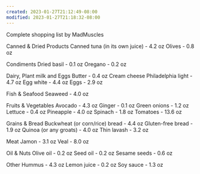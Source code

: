 ```yaml
---
created: 2023-01-27T21:12:49-08:00
modified: 2023-01-27T21:18:32-08:00
---
```


Complete shopping list by MadMuscles

Canned & Dried Products
Canned tuna (in its own juice) - 4.2 oz
Olives - 0.8 oz

Condiments
Dried basil - 0.1 oz
Oregano - 0.2 oz

Dairy, Plant milk and Eggs
Butter - 0.4 oz
Cream cheese Philadelphia light - 4.7 oz
Egg white - 4.4 oz
Eggs - 2.9 oz

Fish & Seafood
Seaweed - 4.0 oz

Fruits & Vegetables
Avocado - 4.3 oz
Ginger - 0.1 oz
Green onions - 1.2 oz
Lettuce - 0.4 oz
Pineapple - 4.0 oz
Spinach - 1.8 oz
Tomatoes - 13.6 oz

Grains & Bread
Buckwheat (or corn/rice) bread - 4.4 oz
Gluten-free bread - 1.9 oz
Quinoa (or any groats) - 4.0 oz
Thin lavash - 3.2 oz

Meat
Jamon - 3.1 oz
Veal - 8.0 oz

Oil & Nuts
Olive oil - 0.2 oz
Seed oil - 0.2 oz
Sesame seeds - 0.6 oz

Other
Hummus - 4.3 oz
Lemon juice - 0.2 oz
Soy sauce - 1.3 oz
